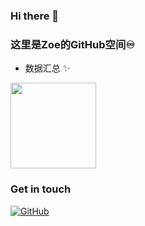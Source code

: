 ### Hi there 👋
### 这里是Zoe的GitHub空间♾

- 数据汇总 ✨

<img align="" height="137px" src="https://github-readme-stats.vercel.app/api?username=Zoezz3&hide_border=true&show_icons=true&include_all_commits=true&line_height=21&bg_color=0,EC6C6C,FFD479,FFFC79,73FA79&theme=graywhite&locale=cn" />


### Get in touch

[![GitHub](https://img.shields.io/badge/GitHub-grey?logo=github)](https://github.com/Zoezz3)


<!--
**Zoezz3/Zoezz3** is a ✨ _special_ ✨ repository because its `README.md` (this file) appears on your GitHub profile.

Here are some ideas to get you started:

- 🔭 I’m currently working on ...
- 🌱 I’m currently learning ...
- 👯 I’m looking to collaborate on ...
- 🤔 I’m looking for help with ...
- 💬 Ask me about ...
- 📫 How to reach me: ...
- 😄 Pronouns: ...
- ⚡ Fun fact: ...

https://github.com/anuraghazra/github-readme-stats/blob/master/themes/README.md

![Zoe's GitHub stats](https://github-readme-stats.vercel.app/api?username=Zoezz3&hide_title=true&hide_border=true&show_icons=true&include_all_commits=true&line_height=21&bg_color=0,EC6C6C,FFD479,FFFC79,73FA79&theme=graywhite&locale=cn)

![Anurag's GitHub stats](https://github-readme-stats.vercel.app/api?username=Zoezz3&show_icons=true&theme=radical)
-->
